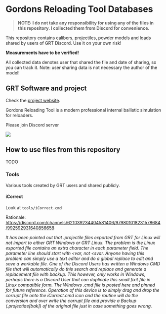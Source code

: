# Gordons Reloading Tool Databases

>**NOTE: I do not take any responsibility for using any of the files in this repository. I collected them from Discord for convenience.**

This repository contains calibers, projectiles, powder models and loads shared by users of GRT Discord. Use it on your own risk!

**Measurements have to be verified!**

All collected data denotes user that shared the file and date of sharing, so you can track it. Note: user sharing data is not necessary the author of the model!

## GRT Software and project

Check the [project website](https://www.grtools.de/doku.php?id=start).

Gordons Reloading Tool is a modern professional internal ballistic simulation for reloaders.

Please join Discord server

[![](https://dcbadge.vercel.app/api/server/XYsDDSj6sC)](https://discord.gg/XYsDDSj6sC)

## How to use files from this repository

TODO

### Tools

Various tools created by GRT users and shared publicly.

#### iCorrect

Look at `tools/iCorrect.cmd`

Rationale: https://discord.com/channels/621039234404581406/979801018231578684/992592931640856658

*It has been pointed out that .projectile files exported from GRT for Linux will not import to either GRT Windows or GRT Linux.  The problem is the Linux exported file contains an extra character in each parameter field.  The parameter line should start with <var, not <svar.  Anyone having this problem can simply use a text editor and do a global replace to edit and save a workable file.  One of the Discord Users has written a Windows CMD file that will automatically do this search and replace and generate a replacement file with backup.  This however, only works in Windows, perhaps there is a Discord User that can duplicate this small fixit file in Linux compatible form.  The Windows .cmd file is posted here and pinned for future reference.  Operation of this device is to simply drag and drop the corrupt file onto the iCorrect.cmd icon and the routine will do the conversion and over write the corrupt file and provide a Backup (.projectiae[bak]) of the original file just in case something goes wrong.*
